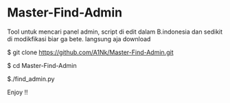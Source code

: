 # Master-Find-Admin 

Tool untuk mencari panel admin, script di edit dalam B.indonesia dan sedikit di modikfikasi biar ga bete.
langsung aja download 

$ git clone https://github.com/A1Nk/Master-Find-Admin.git

$ cd Master-Find-Admin

$./find_admin.py

Enjoy !!
